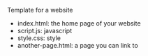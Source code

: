 Template for a website

- index.html: the home page of your website
- script.js: javascript
- style.css: style
- another-page.html: a page you can link to
